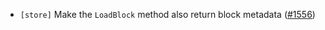 - `[store]` Make the `LoadBlock` method also return block metadata
  ([\#1556](https://github.com/cometbft/cometbft/issues/1556))